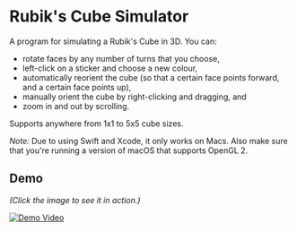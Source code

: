 # Rubik's Cube Simulator

A program for simulating a Rubik's Cube in 3D. You can:
- rotate faces by any number of turns that you choose,
- left-click on a sticker and choose a new colour,
- automatically reorient the cube (so that a certain face points forward, and a certain face points up),
- manually orient the cube by right-clicking and dragging, and
- zoom in and out by scrolling.

Supports anywhere from 1x1 to 5x5 cube sizes.

_Note:_ Due to using Swift and Xcode, it only works on Macs. Also make sure that you're running a version of macOS that supports OpenGL 2.

## Demo

_(Click the image to see it in action.)_

[![Demo Video](http://img.youtube.com/vi/1WhQ0WeIIX8/0.jpg)](https://youtu.be/1WhQ0WeIIX8 "Rubik's Cube Simulator Demo")
